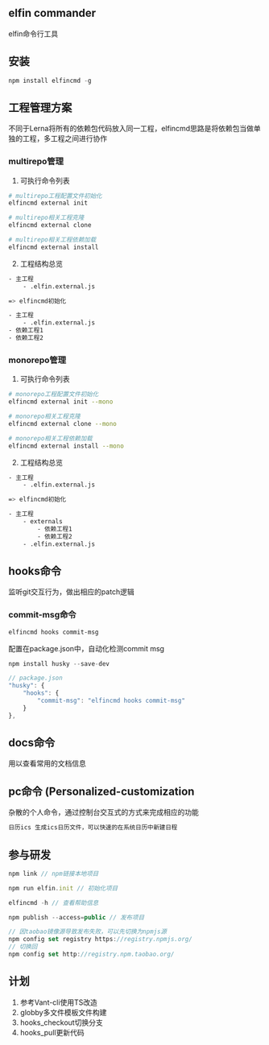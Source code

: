 ## elfin commander

elfin命令行工具

## 安装
```js
npm install elfincmd -g
```

## 工程管理方案
不同于Lerna将所有的依赖包代码放入同一工程，elfincmd思路是将依赖包当做单独的工程，多工程之间进行协作

### multirepo管理
1. 可执行命令列表
```bash
# multirepo工程配置文件初始化
elfincmd external init

# multirepo相关工程克隆
elfincmd external clone

# multirepo相关工程依赖加载
elfincmd external install
```

2. 工程结构总览
```bash
- 主工程
    - .elfin.external.js

=> elfincmd初始化

- 主工程
    - .elfin.external.js
- 依赖工程1
- 依赖工程2
```

### monorepo管理
1. 可执行命令列表
```bash
# monorepo工程配置文件初始化
elfincmd external init --mono

# monorepo相关工程克隆
elfincmd external clone --mono

# monorepo相关工程依赖加载
elfincmd external install --mono
```

2. 工程结构总览
```bash
- 主工程
    - .elfin.external.js

=> elfincmd初始化

- 主工程
    - externals
        - 依赖工程1
        - 依赖工程2
    - .elfin.external.js
```

## hooks命令
监听git交互行为，做出相应的patch逻辑

### commit-msg命令
```bash
elfincmd hooks commit-msg
```
配置在package.json中，自动化检测commit msg
```js
npm install husky --save-dev

// package.json
"husky": {
    "hooks": {
        "commit-msg": "elfincmd hooks commit-msg"
    }
},
```

## docs命令
用以查看常用的文档信息

## pc命令 (Personalized-customization
杂散的个人命令，通过控制台交互式的方式来完成相应的功能

```bash
日历ics 生成ics日历文件，可以快速的在系统日历中新建日程 
```

## 参与研发
```js
npm link // npm链接本地项目

npm run elfin.init // 初始化项目

elfincmd -h // 查看帮助信息

npm publish --access=public // 发布项目

// 因taobao镜像源导致发布失败，可以先切换为npmjs源
npm config set registry https://registry.npmjs.org/
// 切换回
npm config set http://registry.npm.taobao.org/
```

## 计划
1. 参考Vant-cli使用TS改造
2. globby多文件模板文件构建
3. hooks_checkout切换分支
4. hooks_pull更新代码